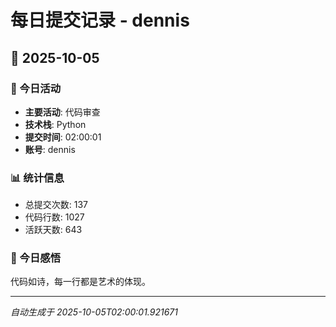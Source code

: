 # 每日提交记录 - dennis

## 📅 2025-10-05

### 🎯 今日活动
- **主要活动**: 代码审查
- **技术栈**: Python
- **提交时间**: 02:00:01
- **账号**: dennis

### 📊 统计信息
- 总提交次数: 137
- 代码行数: 1027
- 活跃天数: 643

### 💭 今日感悟
代码如诗，每一行都是艺术的体现。

---
*自动生成于 2025-10-05T02:00:01.921671*
